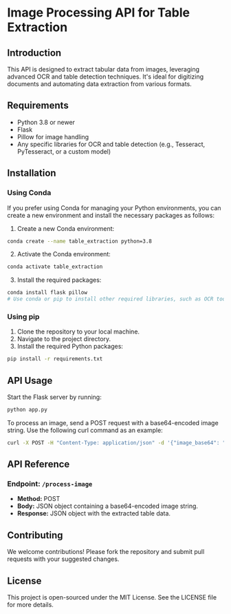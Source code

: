 
# Image Processing API for Table Extraction

## Introduction
This API is designed to extract tabular data from images, leveraging advanced OCR and table detection techniques. It's ideal for digitizing documents and automating data extraction from various formats.

## Requirements
- Python 3.8 or newer
- Flask
- Pillow for image handling
- Any specific libraries for OCR and table detection (e.g., Tesseract, PyTesseract, or a custom model)

## Installation
### Using Conda
If you prefer using Conda for managing your Python environments, you can create a new environment and install the necessary packages as follows:

1. Create a new Conda environment:
```bash
conda create --name table_extraction python=3.8
```
2. Activate the Conda environment:
```bash
conda activate table_extraction
```
3. Install the required packages:
```bash
conda install flask pillow
# Use conda or pip to install other required libraries, such as OCR tools.
```

### Using pip
1. Clone the repository to your local machine.
2. Navigate to the project directory.
3. Install the required Python packages:
```bash
pip install -r requirements.txt
```

## API Usage
Start the Flask server by running:
```bash
python app.py
```
To process an image, send a POST request with a base64-encoded image string. Use the following curl command as an example:
```bash
curl -X POST -H "Content-Type: application/json" -d '{"image_base64": "<base64_string>"}' http://localhost:5000/process-image
```

## API Reference
### Endpoint: `/process-image`
- **Method:** POST
- **Body:** JSON object containing a base64-encoded image string.
- **Response:** JSON object with the extracted table data.

## Contributing
We welcome contributions! Please fork the repository and submit pull requests with your suggested changes.

## License
This project is open-sourced under the MIT License. See the LICENSE file for more details.
